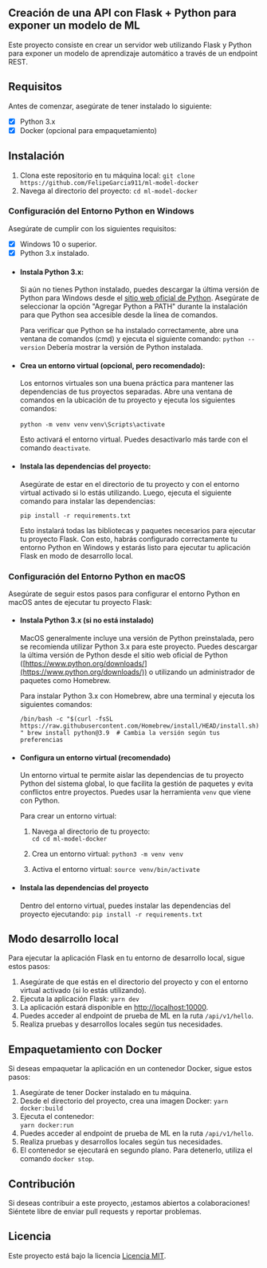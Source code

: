 ## Creación de una API con Flask + Python para exponer un modelo de ML 

Este proyecto consiste en crear un servidor web utilizando Flask y Python para exponer un modelo de aprendizaje automático a través de un endpoint REST. 

## Requisitos 

Antes de comenzar, asegúrate de tener instalado lo siguiente: 
 - [x] Python 3.x  
 - [x] Docker (opcional para empaquetamiento)

## Instalación  

1. Clona este repositorio en tu máquina local: 
	`git clone https://github.com/FelipeGarcia911/ml-model-docker`
2. Navega al directorio del proyecto: 
	`cd ml-model-docker`

### Configuración del Entorno Python en Windows
Asegúrate de cumplir con los siguientes requisitos:
 - [x] Windows 10 o superior. 
 - [x] Python 3.x instalado.

 - #### Instala Python 3.x:
	Si aún no tienes Python instalado, puedes descargar la última versión de Python para Windows desde el [sitio web oficial de Python](https://www.python.org/downloads/windows/). Asegúrate de seleccionar la opción "Agregar Python a PATH" durante la instalación para que Python sea accesible desde la línea de comandos.
	    
	Para verificar que Python se ha instalado correctamente, abre una ventana de comandos (cmd) y ejecuta el siguiente comando: `python --version`  Debería mostrar la versión de Python instalada.
 
 - #### Crea un entorno virtual (opcional, pero recomendado):
	Los entornos virtuales son una buena práctica para mantener las dependencias de tus proyectos separadas. Abre una ventana de comandos en la ubicación de tu proyecto y ejecuta los siguientes comandos:

	`python -m venv venv`
	`venv\Scripts\activate` 
	 
	 Esto activará el entorno virtual. Puedes desactivarlo más tarde con el comando `deactivate`.
 

 - #### Instala las dependencias del proyecto:

	Asegúrate de estar en el directorio de tu proyecto y con el entorno virtual activado si lo estás utilizando. Luego, ejecuta el siguiente comando para instalar las dependencias:
	 
	 `pip install -r requirements.txt` 
	 
	 Esto instalará todas las bibliotecas y paquetes necesarios para ejecutar tu proyecto Flask. Con esto, habrás configurado correctamente tu entorno Python en Windows y estarás listo para ejecutar tu aplicación Flask en modo de desarrollo local.

### Configuración del Entorno Python en macOS
Asegúrate de seguir estos pasos para configurar el entorno Python en macOS antes de ejecutar tu proyecto Flask:

 - #### Instala Python 3.x (si no está instalado)

	MacOS generalmente incluye una versión de Python preinstalada, pero se recomienda utilizar Python 3.x para este proyecto. Puedes descargar la última versión de Python desde el sitio web oficial de Python ([https://www.python.org/downloads/](https://www.python.org/downloads/)) o utilizando un administrador de paquetes como Homebrew.

	Para instalar Python 3.x con Homebrew, abre una terminal y ejecuta los siguientes comandos:

	`/bin/bash -c "$(curl -fsSL https://raw.githubusercontent.com/Homebrew/install/HEAD/install.sh)"
	brew install python@3.9  # Cambia la versión según tus preferencias`

 - #### Configura un entorno virtual (recomendado)

	Un entorno virtual te permite aislar las dependencias de tu proyecto Python del sistema global, lo que facilita la gestión de paquetes y evita conflictos entre proyectos. Puedes usar la herramienta `venv` que viene con Python.

	Para crear un entorno virtual:

	1.  Navega al directorio de tu proyecto:    
	`cd cd ml-model-docker` 

	2.  Crea un entorno virtual:
	`python3 -m venv venv` 

	3.  Activa el entorno virtual:
	`source venv/bin/activate` 
    

 - #### Instala las dependencias del proyecto
	Dentro del entorno virtual, puedes instalar las dependencias del proyecto ejecutando:
	`pip install -r requirements.txt`

## Modo desarrollo local

Para ejecutar la aplicación Flask en tu entorno de desarrollo local, sigue estos pasos:
1.  Asegúrate de que estás en el directorio del proyecto y con el entorno virtual activado (si lo estás utilizando).
2.  Ejecuta la aplicación Flask:
    `yarn dev` 
3.  La aplicación estará disponible en [http://localhost:10000](http://localhost:10000/). 
4. Puedes acceder al endpoint de prueba de ML en la ruta `/api/v1/hello`.
5. Realiza pruebas y desarrollos locales según tus necesidades.

## Empaquetamiento con Docker

Si deseas empaquetar la aplicación en un contenedor Docker, sigue estos pasos:
1.  Asegúrate de tener Docker instalado en tu máquina.
2.  Desde el directorio del proyecto, crea una imagen Docker:
	`yarn docker:build` 
3.  Ejecuta el contenedor:   
	`yarn docker:run`
4. Puedes acceder al endpoint de prueba de ML en la ruta `/api/v1/hello`.
5. Realiza pruebas y desarrollos locales según tus necesidades.
6.  El contenedor se ejecutará en segundo plano. Para detenerlo, utiliza el comando 
	`docker stop`.

## Contribución

Si deseas contribuir a este proyecto, ¡estamos abiertos a colaboraciones! Siéntete libre de enviar pull requests y reportar problemas.

## Licencia

Este proyecto está bajo la licencia [Licencia MIT](https://chat.openai.com/c/LICENSE).
